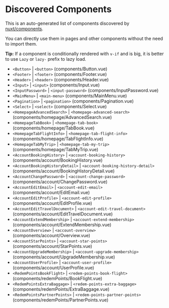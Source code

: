# Discovered Components

This is an auto-generated list of components discovered by [nuxt/components](https://github.com/nuxt/components).

You can directly use them in pages and other components without the need to import them.

**Tip:** If a component is conditionally rendered with `v-if` and is big, it is better to use `Lazy` or `lazy-` prefix to lazy load.

- `<Button>` | `<button>` (components/Button.vue)
- `<Footer>` | `<footer>` (components/Footer.vue)
- `<Header>` | `<header>` (components/Header.vue)
- `<Input>` | `<input>` (components/Input.vue)
- `<InputPassword>` | `<input-password>` (components/InputPassword.vue)
- `<MainMenu>` | `<main-menu>` (components/MainMenu.vue)
- `<Pagination>` | `<pagination>` (components/Pagination.vue)
- `<Select>` | `<select>` (components/Select.vue)
- `<HomepageAdvancedSearch>` | `<homepage-advanced-search>` (components/homepage/AdvancedSearch.vue)
- `<HomepageTabBook>` | `<homepage-tab-book>` (components/homepage/TabBook.vue)
- `<HomepageTabFlightInfo>` | `<homepage-tab-flight-info>` (components/homepage/TabFlightInfo.vue)
- `<HomepageTabMyTrip>` | `<homepage-tab-my-trip>` (components/homepage/TabMyTrip.vue)
- `<AccountBookingHistory>` | `<account-booking-history>` (components/account/BookingHistory.vue)
- `<AccountBookingHistoryDetail>` | `<account-booking-history-detail>` (components/account/BookingHistoryDetail.vue)
- `<AccountChangePassword>` | `<account-change-password>` (components/account/ChangePassword.vue)
- `<AccountEditEmail>` | `<account-edit-email>` (components/account/EditEmail.vue)
- `<AccountEditProfile>` | `<account-edit-profile>` (components/account/EditProfile.vue)
- `<AccountEditTravelDocument>` | `<account-edit-travel-document>` (components/account/EditTravelDocument.vue)
- `<AccountExtendMembership>` | `<account-extend-membership>` (components/account/ExtendMembership.vue)
- `<AccountOverview>` | `<account-overview>` (components/account/Overview.vue)
- `<AccountStarPoints>` | `<account-star-points>` (components/account/StarPoints.vue)
- `<AccountUpgradeMembership>` | `<account-upgrade-membership>` (components/account/UpgradeMembership.vue)
- `<AccountUserProfile>` | `<account-user-profile>` (components/account/UserProfile.vue)
- `<RedemPointsBookFlight>` | `<redem-points-book-flight>` (components/redemPoints/BookFlight.vue)
- `<RedemPointsExtraBaggage>` | `<redem-points-extra-baggage>` (components/redemPoints/ExtraBaggage.vue)
- `<RedemPointsPartnerPoints>` | `<redem-points-partner-points>` (components/redemPoints/PartnerPoints.vue)
